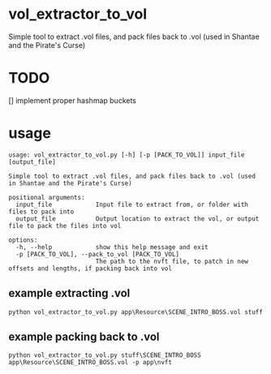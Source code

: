 # vol_extractor_to_vol
Simple tool to extract .vol files, and pack files back to .vol (used in Shantae and the Pirate's Curse)

# TODO
[] implement proper hashmap buckets

# usage
```
usage: vol_extractor_to_vol.py [-h] [-p [PACK_TO_VOL]] input_file [output_file]

Simple tool to extract .vol files, and pack files back to .vol (used in Shantae and the Pirate's Curse)

positional arguments:
  input_file            Input file to extract from, or folder with files to pack into
  output_file           Output location to extract the vol, or output file to pack the files into vol

options:
  -h, --help            show this help message and exit
  -p [PACK_TO_VOL], --pack_to_vol [PACK_TO_VOL]
                        The path to the nvft file, to patch in new offsets and lengths, if packing back into vol
```
## example extracting .vol
```
python vol_extractor_to_vol.py app\Resource\SCENE_INTRO_BOSS.vol stuff
```

## example packing back to .vol
```
python vol_extractor_to_vol.py stuff\SCENE_INTRO_BOSS app\Resource\SCENE_INTRO_BOSS.vol -p app\nvft
```
